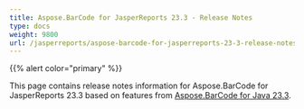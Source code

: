 ```yaml
---
title: Aspose.BarCode for JasperReports 23.3 - Release Notes
type: docs
weight: 9800
url: /jasperreports/aspose-barcode-for-jasperreports-23-3-release-notes/
---
```


{{% alert color="primary" %}} 

This page contains release notes information for Aspose.BarCode for JasperReports 23.3 based on features from [Aspose.BarCode for Java 23.3](https://downloads.aspose.com/barcode/java/new-releases/aspose.barcode-for-java-23.3/).



